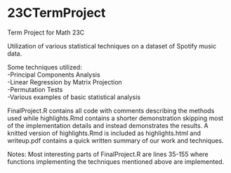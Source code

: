 # 23CTermProject
Term Project for Math 23C

Utilization of various statistical techniques on a dataset of Spotify music data.
  
Some techniques utilized:  
-Principal Components Analysis  
-Linear Regression by Matrix Projection  
-Permutation Tests  
-Various examples of basic statistical analysis  
  
FinalProject.R contains all code with comments describing the methods used while highlights.Rmd contains a shorter demonstration skipping most of the implementation details and instead demonstrates the results. A knitted version of highlights.Rmd is included as highlights.html and writeup.pdf contains a quick written summary of our work and techniques.  
  
Notes:
Most interesting parts of FinalProject.R are lines 35-155 where functions implementing the techniques mentioned above are implemented.
